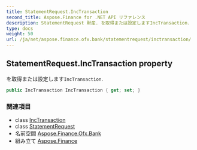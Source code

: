 ```yaml
---
title: StatementRequest.IncTransaction
second_title: Aspose.Finance for .NET API リファレンス
description: StatementRequest 財産. を取得または設定しますIncTransaction.
type: docs
weight: 50
url: /ja/net/aspose.finance.ofx.bank/statementrequest/inctransaction/
---
```

## StatementRequest.IncTransaction property

を取得または設定します`IncTransaction`.

```csharp
public IncTransaction IncTransaction { get; set; }
```

### 関連項目

* class [IncTransaction](../../../aspose.finance.ofx/inctransaction/)
* class [StatementRequest](../)
* 名前空間 [Aspose.Finance.Ofx.Bank](../../statementrequest/)
* 組み立て [Aspose.Finance](../../../)


